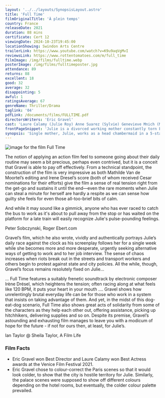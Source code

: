 ```yaml
---
layout: '../../layouts/SynopsisLayout.astro'
title: 'Full Time'
filmOriginalTitle: 'À plein temps'
country: France
releaseDate: 2021
duration: 88 mins
certificate: Cert 12
viewingDate: 2024-10-23T19:45:00
locationShowing: Swindon Arts Centre
trailerLink: https://www.youtube.com/watch?v=K9u9aqVgMvI
reviewsLink: https://www.rottentomatoes.com/m/full_time
filmImage: /img/films/fulltime.webp
posterImage: /img/films/fulltimeposter.jpg
attendance: 89
returns: 88
excellent: 18
good: 32
average: 32
disappointing: 5
awful: 1
ratingsAverage: 67
genreName: Thriller/Drama
taglink: '04'
pdfLink: /documents/films/FULLTIME.pdf
directorsWriters: 'Eric Gravel'
cast: 'Laure Calamy (Julie Roy) Anne Suarez (Sylvie) Genevieve Mnich (Mme Lusigny)'
frontPageSnippet: 'Julie is a divorced working mother constantly torn between her work and home duties.  When she tries to secure a better job, a national transportation strike throws a wrench into her plans.'
synopsis: 'Single mother, Julie, works as a head chambermaid in a 5-star Parisian hotel.  She has to balance the demands of a daily commute from a remote suburb, tenuous childcare and a search for a new job more suited to her skills.  Constantly stressed, when she finally gets an interview for an appropriate job, she is faced with a national transport strike.'
---
```


![image for the film Full Time](/img/films/fulltime.webp)

The notion of applying an action film feel to someone going about their daily routine may seem a bit precious, perhaps even contrived, but it is a conceit that Gravel is able to pay off effectively. From a technical standpoint, the construction of the film is very impressive as both Mathilde Van de Moortel’s editing and Irene Dresel’s score (both of whom received Cesar nominations for their efforts) give the film a sense of real tension right from the get-go and sustains it until the end—even the rare moments when Julie can steal a minute for herself are hardly a respite as we can sense how guilty she feels for even those all-too-brief bits of calm.

And while it may sound like a gimmick, anyone who has ever raced to catch the bus to work as it's about to pull away from the stop or has waited on the platform for a late train will easily recognize Julie's pulse-pounding feelings.

<div class="review__author review__author--review1"> 
Peter Sobczynski, Roger Ebert.com
</div>

Gravel’s film, which he also wrote, vividly and authentically portrays Julie’s daily race against the clock as his screenplay follows her for a single week while she becomes more and more desperate, urgently seeking alternative ways of getting to work and to her job interview. The sense of chaos increases when riots break out in the streets and transport workers and others begin to protest against state and city policies. All the while, though, Gravel’s focus remains resolutely fixed on Julie...

... Full Time features a suitably frenetic soundtrack by electronic composer Irène Drésel, which heightens the tension; often racing along at what feels like 120 BPM, it puts your heart in your mouth .... Gravel shows how unrelentingly brutal everyday life can be for those who work in a system that insists on taking advantage of them. And yet, in the midst of this dog-eat-dog scenario, Full Time also shows great acts of solidarity from some of the characters as they help each other out, offering assistance, picking up hitchhikers, delivering supplies and so on. Despite its premise, Gravel’s astounding and exhausting film manages to leave you with a modicum of hope for the future - if not for ours then, at least, for Julie’s.

<div class="review__author"> 
Ian Taylor @ Sheila Taylor, A Film Life
</div>

### Film Facts

-   Eric Gravel won Best Director and Laure Calamy won Best Actress awards at the Venice Film Festival 2021.
-   Eric Gravel chose to colour-correct the Paris scenes so that it would look colder, to show that the city is hostile territory for Julie. Similarly, the palace scenes were supposed to show off different colours depending on the hotel rooms, but eventually, the colder colour palette prevailed.
